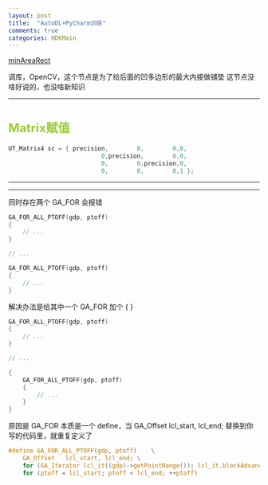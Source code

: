 ```yaml
---
layout: post
title:  "AutoDL+PyCharm训练"
comments: true
categories: HDKMain
---
```


[minAreaRect](https://www.bilibili.com/video/BV1ae411T7Xr)

调库，OpenCV，这个节点是为了给后面的凹多边形的最大内接做铺垫
这节点没啥好说的，也没啥新知识

---

# <font size=5 color = YellowGreen>Matrix赋值</font>
```c
UT_Matrix4 sc = { precision,        0,        0,0,
						  0,precision,        0,0,
						  0,        0,precision,0,
						  0,        0,        0,1 };
```

---
---

同时存在两个 GA_FOR 会报错
```c
GA_FOR_ALL_PTOFF(gdp, ptoff)
{
	// ...
}

// ...

GA_FOR_ALL_PTOFF(gdp, ptoff)
{
	// ...
}
```
解决办法是给其中一个 GA_FOR 加个 { }
```c
GA_FOR_ALL_PTOFF(gdp, ptoff)
{
	// ...
}

// ...

{
	GA_FOR_ALL_PTOFF(gdp, ptoff)
	{
		// ...
	}
}
```
原因是 GA_FOR 本质是一个 define，当 GA_Offset	lcl_start, lcl_end; 替换到你写的代码里，就重复定义了
```c
#define GA_FOR_ALL_PTOFF(gdp, ptoff)	\
    GA_Offset	lcl_start, lcl_end;	\
    for (GA_Iterator lcl_it((gdp)->getPointRange()); lcl_it.blockAdvance(lcl_start, lcl_end); )	\
	for (ptoff = lcl_start; ptoff < lcl_end; ++ptoff)
```